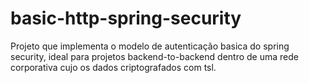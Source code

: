 # basic-http-spring-security
Projeto que implementa o modelo de autenticação basica do spring security, ideal para projetos backend-to-backend dentro de uma rede corporativa cujo os dados criptografados com tsl.
